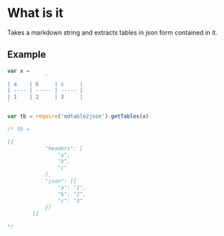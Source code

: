 # What is it

Takes a markdown string and extracts tables in json form contained in it.

## Example

``` js
var x =
            `
| a    | b     | c     |
| ---- | ----- | ----- |
| 1    | 2     | 3     |
`

var tb = require('mdtable2json').getTables(x)

/* tb =

[{
            "headers": [
                "a",
                "b",
                "c"
            ],
            "json": [{
                "a": "1",
                "b": "2",
                "c": "3"
            }]
        }]

*/
```
